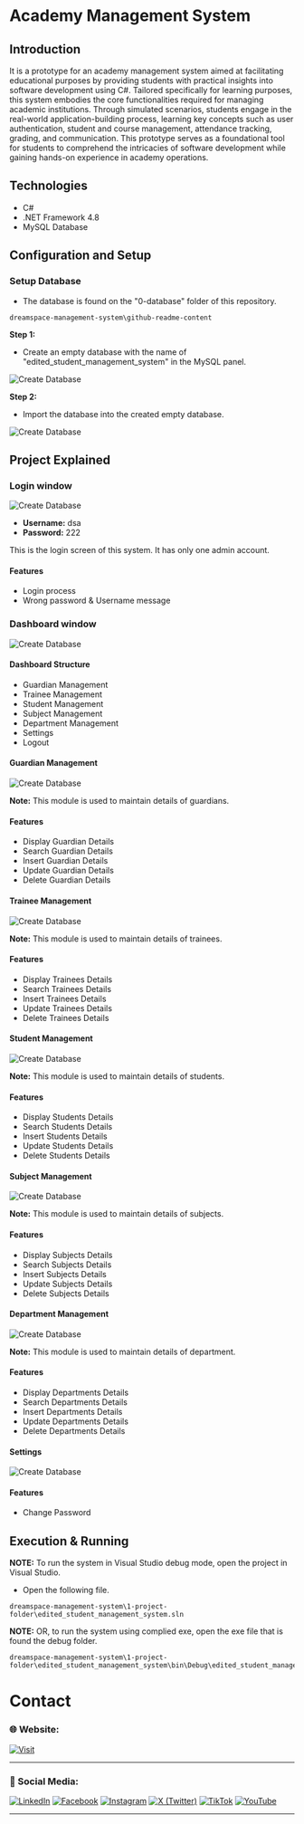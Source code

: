 # Academy Management System

## Introduction

It is a prototype for an academy management system aimed at facilitating educational purposes by providing students with practical insights into software development using C#. Tailored specifically for learning purposes, this system embodies the core functionalities required for managing academic institutions. Through simulated scenarios, students engage in the real-world application-building process, learning key concepts such as user authentication, student and course management, attendance tracking, grading, and communication. This prototype serves as a foundational tool for students to comprehend the intricacies of software development while gaining hands-on experience in academy operations.

## Technologies

- C#
- .NET Framework 4.8
- MySQL Database

## Configuration and Setup

### Setup Database

- The database is found on the "0-database" folder of this repository.

```
dreamspace-management-system\github-readme-content
```  


**Step 1:**
-  Create an empty database with the name of "edited_student_management_system" in the MySQL panel.


![Create Database](github-readme-content/create-database.jpg)


**Step 2:**
-  Import the database into the created empty database.

![Create Database](github-readme-content/import-database.jpg)



## Project Explained

### Login window

![Create Database](github-readme-content/login-page.jpg)


- **Username:** dsa
- **Password:** 222

This is the login screen of this system. It has only one admin account.


#### Features
- Login process
- Wrong password & Username message


### Dashboard window

![Create Database](github-readme-content/dashboard.jpg)

#### Dashboard Structure

- Guardian Management
- Trainee Management
- Student Management
- Subject Management
- Department Management
- Settings
- Logout

#### Guardian Management

![Create Database](github-readme-content/gurdian-management.jpg)

**Note:** This module is used to maintain details of guardians.

#### Features
- Display Guardian Details
- Search Guardian Details
- Insert Guardian Details
- Update Guardian Details
- Delete Guardian Details


#### Trainee Management

![Create Database](github-readme-content/trainee-management.jpg)

**Note:** This module is used to maintain details of trainees.

#### Features
- Display Trainees Details
- Search Trainees Details
- Insert Trainees Details
- Update Trainees Details
- Delete Trainees Details


#### Student Management

![Create Database](github-readme-content/student-management.jpg)

**Note:** This module is used to maintain details of students.

#### Features
- Display Students Details
- Search Students Details
- Insert Students Details
- Update Students Details
- Delete Students Details


#### Subject Management

![Create Database](github-readme-content/subject-management.jpg)

**Note:** This module is used to maintain details of subjects.

#### Features
- Display Subjects Details
- Search Subjects Details
- Insert Subjects Details
- Update Subjects Details
- Delete Subjects Details


#### Department Management

![Create Database](github-readme-content/department-management.jpg)

**Note:** This module is used to maintain details of department.

#### Features
- Display Departments Details
- Search Departments Details
- Insert Departments Details
- Update Departments Details
- Delete Departments Details

#### Settings

![Create Database](github-readme-content/settings.jpg)


#### Features
- Change Password

## Execution & Running

**NOTE:** To run the system in Visual Studio debug mode, open the project in Visual Studio.

- Open the following file.

```
dreamspace-management-system\1-project-folder\edited_student_management_system.sln
```

**NOTE:** OR, to run the system using complied exe, open the exe file that is found the debug folder.

```
dreamspace-management-system\1-project-folder\edited_student_management_system\bin\Debug\edited_student_management_system.exe
```


# Contact

### 🌐 Website:
[![Visit](https://img.shields.io/badge/Visit%3A%20www.mpowerr.com-%23007ACC?style=flat&logo=google-chrome&logoColor=white&labelWidth=200)](https://www.mpowerr.com)

---

### 📱 Social Media:

[![LinkedIn](https://img.shields.io/badge/LinkedIn-%230077B5?style=for-the-badge&logo=linkedin&logoColor=white)](https://www.linkedin.com/company/mpowerr-info)
[![Facebook](https://img.shields.io/badge/Facebook-%231877F2?style=for-the-badge&logo=facebook&logoColor=white)](https://www.facebook.com/mpowerr.info)
[![Instagram](https://img.shields.io/badge/Instagram-%23E4405F?style=for-the-badge&logo=instagram&logoColor=white)](https://www.instagram.com/mpowerr.info)
[![X (Twitter)](https://img.shields.io/badge/X-%231DA1F2?style=for-the-badge&logo=x&logoColor=white)](https://x.com/MpowerrInfo)
[![TikTok](https://img.shields.io/badge/TikTok-%23000000?style=for-the-badge&logo=tiktok&logoColor=white)](https://www.tiktok.com/@mpowerr.info)
[![YouTube](https://img.shields.io/badge/YouTube-%23FF0000?style=for-the-badge&logo=youtube&logoColor=white)](https://www.youtube.com/@mpowerrinfo)

---


